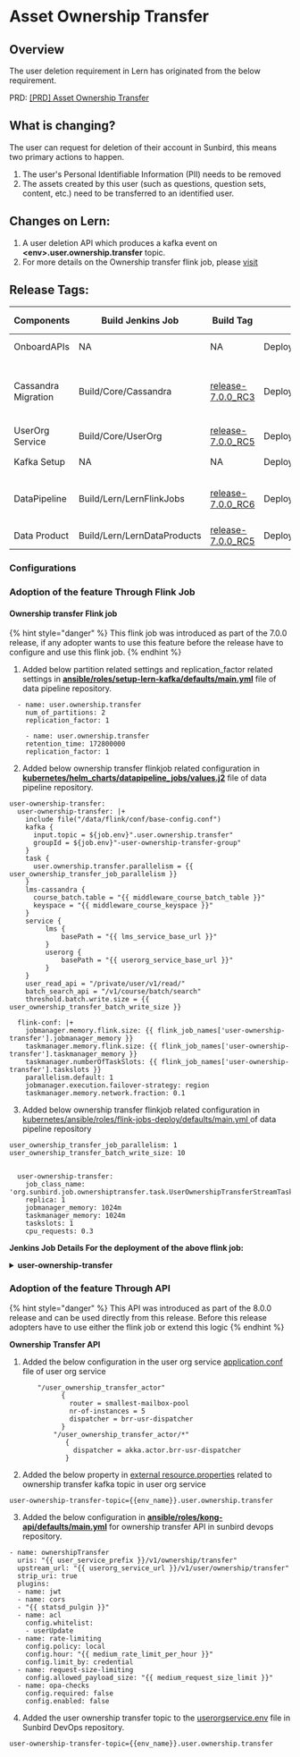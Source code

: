 # Asset Ownership Transfer

## **Overview**

The user deletion requirement in Lern has originated from the below requirement.

PRD: [\[PRD\] Asset Ownership Transfer](https://project-sunbird.atlassian.net/wiki/spaces/SBDES/pages/3365863425/Design+Transfer+Ownership)

## What is changing? <a href="#what-is-changing" id="what-is-changing"></a>

The user can request for deletion of their account in Sunbird, this means two primary actions to happen.

1. The user's Personal Identifiable Information (PII) needs to be removed
2. The assets created by this user (such as questions, question sets, content, etc.) need to be transferred to an identified user.

## Changes on Lern: <a href="#scope-for-inquiry" id="scope-for-inquiry"></a>

1. A user deletion API which produces a kafka event on **\<env>.user.ownership.transfer** topic.
2. For more details on the Ownership transfer flink job, please [visit](https://lern.sunbird.org/use/developer-guide/user-and-org-service/userorg-flink-job/ownership-transfer-flink-job)

## **Release Tags:**

<table data-full-width="false"><thead><tr><th width="166">Components</th><th width="167">Build Jenkins Job</th><th width="140">Build Tag</th><th width="192">Deploy Jenkins Job</th><th width="137">Deploy Tag</th><th width="197">Comment</th></tr></thead><tbody><tr><td>OnboardAPIs</td><td>NA</td><td>NA</td><td>Deploy/Kubernetes/OnboardAPIs</td><td><a href="https://github.com/project-sunbird/sunbird-devops/tree/release-7.0.0">release-7.0.0</a></td><td>To onboard the delete user API</td></tr><tr><td>Cassandra Migration</td><td>Build/Core/Cassandra</td><td><a href="https://github.com/Sunbird-Lern/sunbird-utils/tree/release-7.0.0_RC3">release-7.0.0_RC3</a></td><td>Deploy/Kubernetes/Cassandra</td><td><a href="https://github.com/project-sunbird/sunbird-devops/tree/release-7.0.0">release-7.0.0</a></td><td><p>Select the <strong>sunbird</strong> in <strong>cassandra_keyspace_to_migrate</strong> while deploying</p><p>script_repo_branch_or_tag: release-7.0.0_RC3</p></td></tr><tr><td>UserOrg Service</td><td>Build/Core/UserOrg</td><td><a href="https://github.com/Sunbird-Lern/userorg-service/tree/release-7.0.0_RC5">release-7.0.0_RC5</a></td><td>Deploy/Kubernetes/UserOrg</td><td><a href="https://github.com/project-sunbird/sunbird-devops/tree/release-7.0.0">release-7.0.0</a></td><td></td></tr><tr><td>Kafka Setup</td><td>NA</td><td>NA</td><td>Deploy/Lern/KafkaSetup</td><td><a href="https://github.com/Sunbird-Lern/data-pipeline/tree/release-7.0.0_RC6">release-7.0.0_RC6</a></td><td></td></tr><tr><td>DataPipeline</td><td>Build/Lern/LernFlinkJobs</td><td><a href="https://github.com/Sunbird-Lern/data-pipeline/tree/release-7.0.0_RC6">release-7.0.0_RC6</a></td><td>Deploy/Lern/LernFlinkJobs</td><td><a href="https://github.com/Sunbird-Lern/data-pipeline/tree/release-7.0.0_RC6">release-7.0.0_RC6</a></td><td>Define the <em><strong>core_vault_sunbird_keycloak_user_federation_provider_id</strong></em> in Lern inventory secret. Add <strong>user-deletion-cleanup</strong> and <strong>ml-user-delete</strong> into job list and deploy it.</td></tr><tr><td>Data Product</td><td>Build/Lern/LernDataProducts</td><td><a href="https://github.com/Sunbird-Lern/data-products/tree/release-7.0.0_RC5">release-7.0.0_RC5</a></td><td>Deploy/Lern/LernDataProducts</td><td><a href="https://github.com/Sunbird-Lern/data-products/tree/release-7.0.0_RC5">release-7.0.0_RC5</a></td><td></td></tr></tbody></table>

### Configurations

### Adoption of the feature Through Flink Job

#### **Ownership transfer Flink job**

{% hint style="danger" %}
This flink job was introduced as part of the 7.0.0 release, if any adopter wants to use this feature before the release have to configure and use this flink job.
{% endhint %}

1. Added below partition related settings and replication\_factor related settings in [**ansible/roles/setup-lern-kafka/defaults/main.yml**](https://github.com/AmiableAnil/lern-data-pipeline/blob/0a106fa18133c715d0cd5cf311491f172bfb76b4/ansible/roles/setup-lern-kafka/defaults/main.yml#L66) file of data pipeline repository.

```properties
  - name: user.ownership.transfer
    num_of_partitions: 2
    replication_factor: 1
    
    - name: user.ownership.transfer
    retention_time: 172800000
    replication_factor: 1
```

2. Added below ownership transfer flinkjob related configuration in [**kubernetes/helm\_charts/datapipeline\_jobs/values.j2**](https://github.com/BharathwajShankar/data-pipeline/blob/b7798dcc482b7bcd12040181e997b78c0ad256f5/kubernetes/helm\_charts/datapipeline\_jobs/values.j2#L713) file of data pipeline repository.

```properties
user-ownership-transfer:
  user-ownership-transfer: |+
    include file("/data/flink/conf/base-config.conf")
    kafka {
      input.topic = ${job.env}".user.ownership.transfer"
      groupId = ${job.env}"-user-ownership-transfer-group"
    }
    task {
      user.ownership.transfer.parallelism = {{ user_ownership_transfer_job_parallelism }}
    }
    lms-cassandra {
      course_batch.table = "{{ middleware_course_batch_table }}"
      keyspace = "{{ middleware_course_keyspace }}"
    }
    service {
         lms {
             basePath = "{{ lms_service_base_url }}"
         }
         userorg {
             basePath = "{{ userorg_service_base_url }}"
         }
    }
    user_read_api = "/private/user/v1/read/"
    batch_search_api = "/v1/course/batch/search"
    threshold.batch.write.size = {{ user_ownership_transfer_batch_write_size }}

  flink-conf: |+
    jobmanager.memory.flink.size: {{ flink_job_names['user-ownership-transfer'].jobmanager_memory }}
    taskmanager.memory.flink.size: {{ flink_job_names['user-ownership-transfer'].taskmanager_memory }}
    taskmanager.numberOfTaskSlots: {{ flink_job_names['user-ownership-transfer'].taskslots }}
    parallelism.default: 1
    jobmanager.execution.failover-strategy: region
    taskmanager.memory.network.fraction: 0.1
```

3. Added below ownership transfer flinkjob related configuration in[ kubernetes/ansible/roles/flink-jobs-deploy/defaults/main.yml ](https://github.com/BharathwajShankar/data-pipeline/blob/b7798dcc482b7bcd12040181e997b78c0ad256f5/kubernetes/ansible/roles/flink-jobs-deploy/defaults/main.yml#L248)of data pipeline repository

```properties
user_ownership_transfer_job_parallelism: 1
user_ownership_transfer_batch_write_size: 10


  user-ownership-transfer:
    job_class_name: 'org.sunbird.job.ownershiptransfer.task.UserOwnershipTransferStreamTask'
    replica: 1
    jobmanager_memory: 1024m
    taskmanager_memory: 1024m
    taskslots: 1
    cpu_requests: 0.3
```

**Jenkins Job Details For the deployment of the above flink job:**

<details>

<summary><strong>user-ownership-transfer</strong></summary>

Flink **build** Jenkins job name: **/**[**Build/job/Lern/job/FlinkJobs**](http://10.20.0.14:8080/jenkins/job/Build/job/Lern/job/LernFlinkJobs/)

Flink **deploy** Jenkins job name:

[**/Deploy/job/\<environment>/job/Lern/job/FlinkJobs/user-ownership-transfer**](http://10.20.0.14:8080/jenkins/job/Deploy/job/dev/job/Lern/job/LernFlinkJobs/build?delay=0sec)

</details>

### Adoption of the feature Through API

{% hint style="danger" %}
This API was introduced as part of the 8.0.0 release and can be used directly from this release. Before this release adopters have to use either the flink job or extend this logic
{% endhint %}

**Ownership Transfer API**

1. Added the below configuration in the user org service [application.conf ](https://github.com/Sunbird-Lern/userorg-service/blob/9b9ba14f38d8ed26e3e4d4a94bfad7b148c01cf3/controller/conf/application.conf#L118)file of user org service

```properties
       "/user_ownership_transfer_actor"
             {
               router = smallest-mailbox-pool
               nr-of-instances = 5
               dispatcher = brr-usr-dispatcher
             }
           "/user_ownership_transfer_actor/*"
              {
                dispatcher = akka.actor.brr-usr-dispatcher
              }
```

2. Added the below property in [external resource.properties](https://github.com/Sunbird-Lern/userorg-service/blob/9b9ba14f38d8ed26e3e4d4a94bfad7b148c01cf3/core/platform-common/src/main/resources/externalresource.properties#L112)  related to ownership transfer kafka topic in user org service

```properties
user-ownership-transfer-topic={{env_name}}.user.ownership.transfer
```

3. Added the below configuration in [**ansible/roles/kong-api/defaults/main.yml**](https://github.com/project-sunbird/sunbird-devops/pull/3969/files#diff-0ee5a2ff6501d6e8fc33eff9ad8844f490abfcae4f10597790399ced589484d5) for ownership transfer API in sunbird devops repository.

```properties
- name: ownershipTransfer
  uris: "{{ user_service_prefix }}/v1/ownership/transfer"
  upstream_url: "{{ userorg_service_url }}/v1/user/ownership/transfer"
  strip_uri: true
  plugins:
  - name: jwt
  - name: cors
  - "{{ statsd_pulgin }}"
  - name: acl
    config.whitelist:
    - userUpdate
  - name: rate-limiting
    config.policy: local
    config.hour: "{{ medium_rate_limit_per_hour }}"
    config.limit_by: credential
  - name: request-size-limiting
    config.allowed_payload_size: "{{ medium_request_size_limit }}"
  - name: opa-checks
    config.required: false
    config.enabled: false
```

4. Added the user ownership transfer topic to the [userorgservice.env](https://github.com/project-sunbird/sunbird-devops/pull/3969/files#diff-a3b1fa3f7ba85e038caa90e6dd9cd445b9fc7241ddff502767adc8c21377bc77) file in Sunbird DevOps repository.

```properties
user-ownership-transfer-topic={{env_name}}.user.ownership.transfer
```
